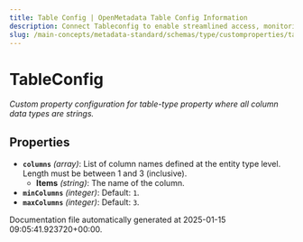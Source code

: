 ```yaml
---
title: Table Config | OpenMetadata Table Config Information
description: Connect Tableconfig to enable streamlined access, monitoring, or search of enterprise data using secure and scalable integrations.
slug: /main-concepts/metadata-standard/schemas/type/customproperties/tableconfig
---
```


# TableConfig

*Custom property configuration for table-type property where all column data types are strings.*

## Properties

- **`columns`** *(array)*: List of column names defined at the entity type level. Length must be between 1 and 3 (inclusive).
  - **Items** *(string)*: The name of the column.
- **`minColumns`** *(integer)*: Default: `1`.
- **`maxColumns`** *(integer)*: Default: `3`.


Documentation file automatically generated at 2025-01-15 09:05:41.923720+00:00.
